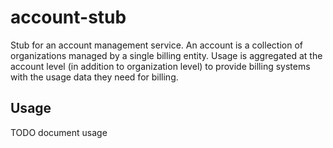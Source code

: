 account-stub
===

Stub for an account management service. An account is a collection of
organizations managed by a single billing entity. Usage is aggregated at the
account level (in addition to organization level) to provide billing systems
with the usage data they need for billing.

Usage
---

TODO document usage

